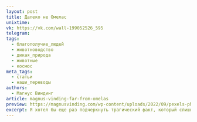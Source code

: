 ```yaml
---
layout: post
title: Далеко не Омелас
unixtime: 
vk: https://vk.com/wall-199052526_595
telegram: 
tags:
  - благополучие_людей
  - животноводство
  - дикая_природа
  - животные
  - космос
meta_tags:
  - статьи
  - наши_переводы
authors:
  - Магнус Виндинг
article: magnus-vinding-far-from-omelas
preview: https://magnusvinding.com/wp-content/uploads/2022/09/pexels-photo-1576849.jpeg?w=1400
excerpt: Я хотел бы еще раз подчеркнуть трагический факт, который слишком легко забывается нашими мечтательными и оптимистичными умами: мир, в котором мы живем, безнадежно далек от Омеласа. К сожалению, наш мир не похож на почти райский город, основанный на страданиях одного-единственного ребенка. Вместо этого в нашем мире миллионы детей голодают и миллионы из них умирают от такого голодания или от других легко предотвратимых причин каждый год. И ни одно из этих страданий не служит поддержанию рая или чего-либо близкого к нему.
---
```

